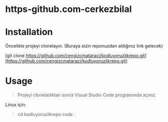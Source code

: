 # https-github.com-cerkezbilal
# Installation
Öncelikle projeyi clonelayın. (Buraya sizin reponuzdan aldığınız link gelecek)

 [git clone https://github.com/cengizcmataraci/kodluyoruzilkrepo.git](https://github.com/cengizcmataraci/kodluyoruzilkrepo.git)

# Usage
>Projeyi cloneladıktan sonra Visual Studio Code programında açınız.

Linux için:

>cd kodluyoruzilkrepo
>code .